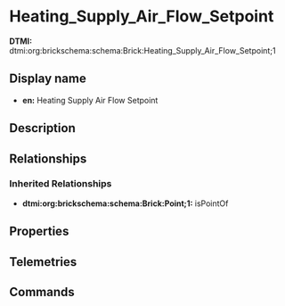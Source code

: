 # Heating_Supply_Air_Flow_Setpoint
**DTMI:** dtmi:org:brickschema:schema:Brick:Heating_Supply_Air_Flow_Setpoint;1
## Display name
- **en:** Heating Supply Air Flow Setpoint
## Description
## Relationships
### Inherited Relationships
* **dtmi:org:brickschema:schema:Brick:Point;1:** isPointOf
## Properties
## Telemetries
## Commands

